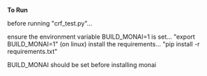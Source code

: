 **To Run**

before running "crf_test.py"...

ensure the environment variable BUILD_MONAI=1 is set... "export BUILD_MONAI=1" (on linux)
install the requirements... "pip install -r requirements.txt"

BUILD_MONAI should be set before installing monai
